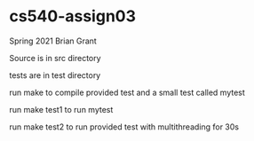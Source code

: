 # cs540-assign03
Spring 2021
Brian Grant


Source is in src directory

tests are in test directory


run make to compile provided test and a small test called mytest

run make test1 to run mytest

run make test2 to run provided test with multithreading for 30s
